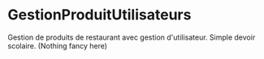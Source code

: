 # GestionProduitUtilisateurs
Gestion de produits de restaurant avec gestion d'utilisateur.
Simple devoir scolaire. 
(Nothing fancy here)
